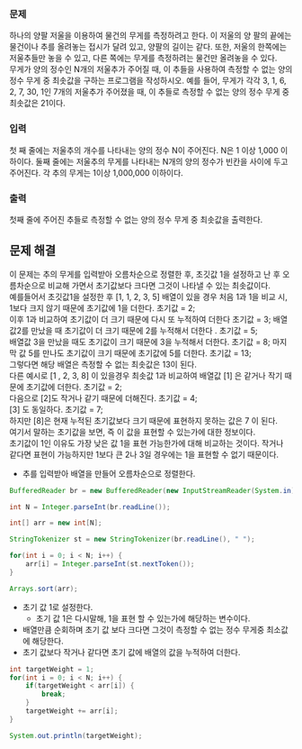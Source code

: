 ### 문제
하나의 양팔 저울을 이용하여 물건의 무게를 측정하려고 한다. 이 저울의 양 팔의 끝에는 물건이나 추를 올려놓는 접시가 달려 있고, 양팔의 길이는 같다. 또한, 저울의 한쪽에는 저울추들만 놓을 수 있고, 다른 쪽에는 무게를 측정하려는 물건만 올려놓을 수 있다.  
무게가 양의 정수인 N개의 저울추가 주어질 때, 이 추들을 사용하여 측정할 수 없는 양의 정수 무게 중 최솟값을 구하는 프로그램을 작성하시오.
예를 들어, 무게가 각각 3, 1, 6, 2, 7, 30, 1인 7개의 저울추가 주어졌을 때, 이 추들로 측정할 수 없는 양의 정수 무게 중 최솟값은 21이다.  

### 입력
첫 째 줄에는 저울추의 개수를 나타내는 양의 정수 N이 주어진다. N은 1 이상 1,000 이하이다. 둘째 줄에는 저울추의 무게를 나타내는 N개의 양의 정수가 빈칸을 사이에 두고 주어진다. 각 추의 무게는 1이상 1,000,000 이하이다.

### 출력
첫째 줄에 주어진 추들로 측정할 수 없는 양의 정수 무게 중 최솟값을 출력한다.   

## 문제 해결
이 문제는 추의 무게를 입력받아 오름차순으로 정렬한 후, 초깃값 1을 설정하고 난 후 오름차순으로 비교해 가면서 초기값보다 크다면 그것이 나타낼 수 있는 최솟값이다.  
예를들어서 초깃값1을 설정한 후 [1, 1, 2, 3, 5] 배열이 있을 경우 처음 1과 1을 비교 시, 1보다 크지 않기 때문에 초기값에 1을 더한다. 초기값 = 2;  
이후 1과 비교하여 초기값이 더 크기 때문에 다시 또 누적하여 더한다 초기값 = 3; 배열값2를 만났을 때 초기값이 더 크기 때문에 2를 누적해서 더한다 . 초기값 = 5;   
배열값 3을 만났을 때도 초기값이 크기 때문에 3을 누적해서 더한다. 초기값 = 8; 마지막 값 5를 만나도 초기값이 크기 때문에 초기값에 5를 더한다. 초기값 = 13;   
그렇다면 해당 배열은 측정할 수 없는 최솟값은 13이 된다.    
다른 예시로 [1 , 2, 3, 8] 이 있을경우 최솟값 1과 비교하여 배열값 [1] 은 같거나 작기 때문에 초기값에 더한다. 초기값 = 2;   
다음으로 [2]도 작거나 같기 때문에 더해진다. 초기값 = 4;  
[3] 도 동일하다. 초기값 = 7;  
하지만 [8]은 현재 누적된 초기값보다 크기 때문에 표현하지 못하는 값은 7 이 된다.   
여기서 말하는 초기값을 보면, 즉 이 값을 표현할 수 있는가에 대한 정보이다.  
초기값이 1인 이유도 가장 낮은 값 1을 표현 가능한가에 대해 비교하는 것이다. 작거나 같다면 표현이 가능하지만 1보다 큰 2나 3일 경우에는 1을 표현할 수 없기 때문이다.


- 추를 입력받아 배열을 만들어 오름차순으로 정렬한다.
```java
BufferedReader br = new BufferedReader(new InputStreamReader(System.in));

int N = Integer.parseInt(br.readLine());

int[] arr = new int[N];

StringTokenizer st = new StringTokenizer(br.readLine(), " ");

for(int i = 0; i < N; i++) {
    arr[i] = Integer.parseInt(st.nextToken());
}

Arrays.sort(arr);
```
- 초기 값 1로 설정한다.
  - 초기 값 1은 다시말해, 1을 표현 할 수 있는가에 해당하는 변수이다.
- 배열만큼 순회하며 초기 값 보다 크다면 그것이 측정할 수 없는 정수 무게중 최소값에 해당한다.
- 초기 값보다 작거나 같다면 초기 값에 배열의 값을 누적하여 더한다.
```java
int targetWeight = 1;
for(int i = 0; i < N; i++) {
    if(targetWeight < arr[i]) {
        break;
    }
    targetWeight += arr[i];
}

System.out.println(targetWeight);
```
